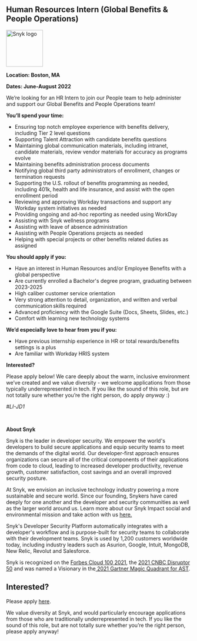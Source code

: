 Human Resources Intern (Global Benefits & People Operations)
---

<img src="https://res.cloudinary.com/snyk/image/upload/v1537345894/press-kit/brand/logo-black.png" width="100" alt="Snyk logo" />

<p><strong>Location: </strong><strong>Boston, MA</strong></p>
<p><strong>Dates: June-August 2022</strong></p>
<p><span style="font-weight: 400;">We’re looking for an HR Intern to join our </span><span style="font-weight: 400;">People </span><span style="font-weight: 400;">team to help administer and support our Global Benefits and People Operations team!</span></p>
<p><strong>You’ll spend your time:</strong></p>
<ul>
<li style="font-weight: 400;"><span style="font-weight: 400;">Ensuring top notch employee experience with benefits delivery, including Tier 2 level questions</span></li>
<li style="font-weight: 400;"><span style="font-weight: 400;">Supporting Talent Attraction with candidate benefits questions&nbsp;&nbsp;&nbsp;</span></li>
<li style="font-weight: 400;"><span style="font-weight: 400;">Maintaining global communication materials, including intranet, candidate materials, review vendor materials for accuracy as programs evolve</span></li>
<li style="font-weight: 400;"><span style="font-weight: 400;">Maintaining benefits administration process documents</span></li>
<li style="font-weight: 400;"><span style="font-weight: 400;">Notifying global third party administrators of enrollment, changes or termination requests</span></li>
<li style="font-weight: 400;"><span style="font-weight: 400;">Supporting the U.S. rollout of benefits programming as needed, including 401k, health and life insurance, and assist with the open enrollment period</span></li>
<li style="font-weight: 400;"><span style="font-weight: 400;">Reviewing and approving Workday transactions and support any Workday system initiatives as needed</span></li>
<li style="font-weight: 400;"><span style="font-weight: 400;">Providing ongoing and ad-hoc reporting as needed using WorkDay</span></li>
<li style="font-weight: 400;"><span style="font-weight: 400;">Assisting with Snyk wellness programs</span></li>
<li style="font-weight: 400;"><span style="font-weight: 400;">Assisting with leave of absence administration</span></li>
<li style="font-weight: 400;"><span style="font-weight: 400;">Assisting with People Operations projects as needed</span></li>
<li style="font-weight: 400;"><span style="font-weight: 400;">Helping with special projects or other benefits related duties as assigned</span></li>
</ul>
<p><strong>You should apply if you:</strong></p>
<ul>
<li style="font-weight: 400;"><span style="font-weight: 400;">Have an interest in Human Resources and/or Employee Benefits with a global perspective</span></li>
<li style="font-weight: 400;"><span style="font-weight: 400;">Are currently enrolled a Bachelor's degree program, graduating between 2023-2025</span></li>
<li style="font-weight: 400;"><span style="font-weight: 400;">High caliber customer service orientation</span></li>
<li style="font-weight: 400;"><span style="font-weight: 400;">Very strong attention to detail, organization, and written and verbal communication skills required</span></li>
<li style="font-weight: 400;"><span style="font-weight: 400;">Advanced proficiency with the Google Suite (Docs, Sheets, Slides, etc.)</span></li>
<li style="font-weight: 400;"><span style="font-weight: 400;">Comfort with learning new technology systems</span></li>
</ul>
<p><strong>We’d especially love to hear from you if you:&nbsp;</strong></p>
<ul>
<li style="font-weight: 400;"><span style="font-weight: 400;">Have previous internship experience in HR or total rewards/benefits settings  is a plus</span></li>
<li style="font-weight: 400;"><span style="font-weight: 400;">Are familiar with Workday HRIS system</span></li>
</ul>
<p><strong>Interested?</strong></p>
<p><span style="font-weight: 400;">Please apply below! We care deeply about the warm, inclusive environment we’ve created and we value diversity - we welcome applications from those typically underrepresented in tech. If you like the sound of this role, but are not totally sure whether you’re the right person, do apply </span><em><span style="font-weight: 400;">anyway</span></em><span style="font-weight: 400;"> :)</span></p>
<p><em>#LI-JD1</em></p>
<p>&nbsp;</p><div class="content-conclusion"><p><strong>About Snyk</strong></p>
<p><span style="font-weight: 400;">Snyk is the leader in developer security. We empower the world's developers to build secure applications and equip security teams to meet the demands of the digital world. Our developer-first approach ensures organizations can secure all of the critical components of their applications from code to cloud, leading to increased developer productivity, revenue growth, customer satisfaction, cost savings and an overall improved security posture.&nbsp;</span></p>
<p><span style="font-weight: 400;">At Snyk, we envision an inclusive technology industry powering a more sustainable and secure world.</span> <span style="font-weight: 400;">Since our founding, Snykers have cared deeply for one another and the developer and security communities as well as the larger world around us. Learn more about our Snyk Impact social and environmental mission and take action with us </span><a href="https://snyk.io/about/snyk-impact/"><span style="font-weight: 400;">here.</span></a></p>
<p><span style="font-weight: 400;">Snyk's Developer Security Platform automatically integrates with a developer's workflow and is purpose-built for security teams to collaborate with their development teams. Snyk is used by 1,200 customers worldwide today, including industry leaders such as Asurion, Google, Intuit, MongoDB, New Relic, Revolut and Salesforce.</span></p>
<p><span style="font-weight: 400;">Snyk is recognized on the </span><a href="https://www.forbes.com/cloud100/#6f24b5ba5f94"><span style="font-weight: 400;">Forbes Cloud 100 2021</span></a><span style="font-weight: 400;">, the </span><a href="https://www.cnbc.com/2021/05/25/these-are-the-2021-cnbc-disruptor-50-companies.html"><span style="font-weight: 400;">2021 CNBC Disruptor 50</span></a><span style="font-weight: 400;"> and was named a Visionary in the</span><a href="https://snyk.io/blog/snyk-visionary-2021-gartner-magic-quadrant-for-ast/"><span style="font-weight: 400;"> 2021 Gartner Magic Quadrant for AST</span></a><span style="font-weight: 400;">.</span></p></div>

Interested?
---

Please apply [here](https://boards.greenhouse.io/snyk/jobs/5644786002#app).

We value diversity at Snyk, and would particularly encourage applications from those who are traditionally underrepresented in tech.
If you like the sound of this role, but are not totally sure whether you’re the right person, please apply anyway!
